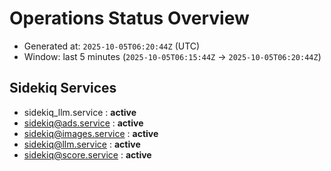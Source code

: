 # Operations Status Overview

- Generated at: `2025-10-05T06:20:44Z` (UTC)
- Window: last 5 minutes (`2025-10-05T06:15:44Z` → `2025-10-05T06:20:44Z`)

## Sidekiq Services
- sidekiq_llm.service : **active**
- sidekiq@ads.service : **active**
- sidekiq@images.service : **active**
- sidekiq@llm.service : **active**
- sidekiq@score.service : **active**

